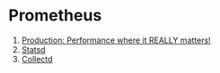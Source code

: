 # Prometheus

1. [Production: Performance where it REALLY matters!](http://apmblog.dynatrace.com/2015/12/01/production-performance-where-it-really-matters/)
2. [Statsd](https://github.com/bitly/statsdaemon)
3. [Collectd](https://www.digitalocean.com/community/tutorials/how-to-configure-collectd-to-gather-system-metrics-for-graphite-on-ubuntu-14-04)
